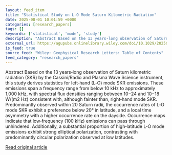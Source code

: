 ```yaml
---
layout: feed_item
title: "Statistical Study on L‐O Mode Saturn Kilometric Radiation"
date: 2025-08-01 10:01:59 +0000
categories: [research_papers]
tags: []
keywords: ['statistical', 'mode', 'study']
description: "Abstract Based on the 13 years‐long observation of Saturn kilometric radiation (SKR) by the Cassini/Radio and Plasma Wave Science instrument, this study deri..."
external_url: https://agupubs.onlinelibrary.wiley.com/doi/10.1029/2025GL114876?af=R
is_feed: true
source_feed: "Wiley: Geophysical Research Letters: Table of Contents"
feed_category: "research_papers"
---
```


Abstract Based on the 13 years‐long observation of Saturn kilometric radiation (SKR) by the Cassini/Radio and Plasma Wave Science instrument, this study derives statistics for left‐hand (L‐O) mode SKR emissions. These emissions span a frequency range from below 10 kHz to approximately 1,000 kHz, with spectral flux densities ranging between 10−24 and 10−18 W/(m2 Hz) consistent with, although fainter than, right‐hand mode SKR. Predominantly observed within 20 Saturn radii, the occurrence rates of L‐O mode SKR exhibit a preference below 20° in latitude, and a local time asymmetry with a higher occurrence rate on the dayside. Occurrence maps indicate that low‐frequency (100 kHz) emissions can pass through unhindered. Additionally, a substantial proportion of high‐latitude L‐O mode emissions exhibit strong elliptical polarization, contrasting with predominantly circular polarization observed at low latitudes.

[Read original article](https://agupubs.onlinelibrary.wiley.com/doi/10.1029/2025GL114876?af=R)
